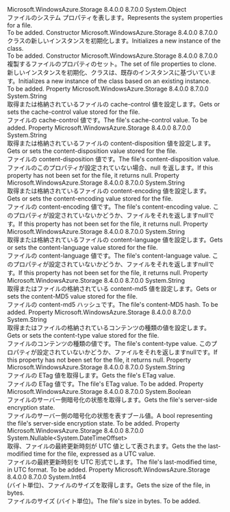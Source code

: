<Type Name="FileProperties" FullName="Microsoft.WindowsAzure.Storage.File.FileProperties">
  <TypeSignature Language="C#" Value="public sealed class FileProperties" />
  <TypeSignature Language="ILAsm" Value=".class public auto ansi sealed beforefieldinit FileProperties extends System.Object" />
  <TypeSignature Language="DocId" Value="T:Microsoft.WindowsAzure.Storage.File.FileProperties" />
  <TypeSignature Language="VB.NET" Value="Public NotInheritable Class FileProperties" />
  <TypeSignature Language="F#" Value="type FileProperties = class" />
  <AssemblyInfo>
    <AssemblyName>Microsoft.WindowsAzure.Storage</AssemblyName>
    <AssemblyVersion>8.4.0.0</AssemblyVersion>
    <AssemblyVersion>8.7.0.0</AssemblyVersion>
  </AssemblyInfo>
  <Base>
    <BaseTypeName>System.Object</BaseTypeName>
  </Base>
  <Interfaces />
  <Docs>
    <summary>
            <span data-ttu-id="30226-101">ファイルのシステム プロパティを表します。</span><span class="sxs-lookup"><span data-stu-id="30226-101">Represents the system properties for a file.</span></span>
            </summary>
    <remarks>To be added.</remarks>
  </Docs>
  <Members>
    <Member MemberName=".ctor">
      <MemberSignature Language="C#" Value="public FileProperties ();" />
      <MemberSignature Language="ILAsm" Value=".method public hidebysig specialname rtspecialname instance void .ctor() cil managed" />
      <MemberSignature Language="DocId" Value="M:Microsoft.WindowsAzure.Storage.File.FileProperties.#ctor" />
      <MemberSignature Language="VB.NET" Value="Public Sub New ()" />
      <MemberType>Constructor</MemberType>
      <AssemblyInfo>
        <AssemblyName>Microsoft.WindowsAzure.Storage</AssemblyName>
        <AssemblyVersion>8.4.0.0</AssemblyVersion>
        <AssemblyVersion>8.7.0.0</AssemblyVersion>
      </AssemblyInfo>
      <Parameters />
      <Docs>
        <summary>
            <span data-ttu-id="30226-102"><see cref="T:Microsoft.WindowsAzure.Storage.File.FileProperties" /> クラスの新しいインスタンスを初期化します。</span><span class="sxs-lookup"><span data-stu-id="30226-102">Initializes a new instance of the <see cref="T:Microsoft.WindowsAzure.Storage.File.FileProperties" /> class.</span></span>
            </summary>
        <remarks>To be added.</remarks>
      </Docs>
    </Member>
    <Member MemberName=".ctor">
      <MemberSignature Language="C#" Value="public FileProperties (Microsoft.WindowsAzure.Storage.File.FileProperties other);" />
      <MemberSignature Language="ILAsm" Value=".method public hidebysig specialname rtspecialname instance void .ctor(class Microsoft.WindowsAzure.Storage.File.FileProperties other) cil managed" />
      <MemberSignature Language="DocId" Value="M:Microsoft.WindowsAzure.Storage.File.FileProperties.#ctor(Microsoft.WindowsAzure.Storage.File.FileProperties)" />
      <MemberSignature Language="VB.NET" Value="Public Sub New (other As FileProperties)" />
      <MemberSignature Language="F#" Value="new Microsoft.WindowsAzure.Storage.File.FileProperties : Microsoft.WindowsAzure.Storage.File.FileProperties -&gt; Microsoft.WindowsAzure.Storage.File.FileProperties" Usage="new Microsoft.WindowsAzure.Storage.File.FileProperties other" />
      <MemberType>Constructor</MemberType>
      <AssemblyInfo>
        <AssemblyName>Microsoft.WindowsAzure.Storage</AssemblyName>
        <AssemblyVersion>8.4.0.0</AssemblyVersion>
        <AssemblyVersion>8.7.0.0</AssemblyVersion>
      </AssemblyInfo>
      <Parameters>
        <Parameter Name="other" Type="Microsoft.WindowsAzure.Storage.File.FileProperties" />
      </Parameters>
      <Docs>
        <param name="other"><span data-ttu-id="30226-103">複製するファイルのプロパティのセット。</span><span class="sxs-lookup"><span data-stu-id="30226-103">The set of file properties to clone.</span></span></param>
        <summary>
            <span data-ttu-id="30226-104">新しいインスタンスを初期化、<see cref="T:Microsoft.WindowsAzure.Storage.File.FileProperties" />クラスは、既存のインスタンスに基づいています。</span><span class="sxs-lookup"><span data-stu-id="30226-104">Initializes a new instance of the <see cref="T:Microsoft.WindowsAzure.Storage.File.FileProperties" /> class based on an existing instance.</span></span>
            </summary>
        <remarks>To be added.</remarks>
      </Docs>
    </Member>
    <Member MemberName="CacheControl">
      <MemberSignature Language="C#" Value="public string CacheControl { get; set; }" />
      <MemberSignature Language="ILAsm" Value=".property instance string CacheControl" />
      <MemberSignature Language="DocId" Value="P:Microsoft.WindowsAzure.Storage.File.FileProperties.CacheControl" />
      <MemberSignature Language="VB.NET" Value="Public Property CacheControl As String" />
      <MemberSignature Language="F#" Value="member this.CacheControl : string with get, set" Usage="Microsoft.WindowsAzure.Storage.File.FileProperties.CacheControl" />
      <MemberType>Property</MemberType>
      <AssemblyInfo>
        <AssemblyName>Microsoft.WindowsAzure.Storage</AssemblyName>
        <AssemblyVersion>8.4.0.0</AssemblyVersion>
        <AssemblyVersion>8.7.0.0</AssemblyVersion>
      </AssemblyInfo>
      <ReturnValue>
        <ReturnType>System.String</ReturnType>
      </ReturnValue>
      <Docs>
        <summary>
            <span data-ttu-id="30226-105">取得または格納されているファイルの cache-control 値を設定します。</span><span class="sxs-lookup"><span data-stu-id="30226-105">Gets or sets the cache-control value stored for the file.</span></span>
            </summary>
        <value><span data-ttu-id="30226-106">ファイルの cache-control 値です。</span><span class="sxs-lookup"><span data-stu-id="30226-106">The file's cache-control value.</span></span></value>
        <remarks>To be added.</remarks>
      </Docs>
    </Member>
    <Member MemberName="ContentDisposition">
      <MemberSignature Language="C#" Value="public string ContentDisposition { get; set; }" />
      <MemberSignature Language="ILAsm" Value=".property instance string ContentDisposition" />
      <MemberSignature Language="DocId" Value="P:Microsoft.WindowsAzure.Storage.File.FileProperties.ContentDisposition" />
      <MemberSignature Language="VB.NET" Value="Public Property ContentDisposition As String" />
      <MemberSignature Language="F#" Value="member this.ContentDisposition : string with get, set" Usage="Microsoft.WindowsAzure.Storage.File.FileProperties.ContentDisposition" />
      <MemberType>Property</MemberType>
      <AssemblyInfo>
        <AssemblyName>Microsoft.WindowsAzure.Storage</AssemblyName>
        <AssemblyVersion>8.4.0.0</AssemblyVersion>
        <AssemblyVersion>8.7.0.0</AssemblyVersion>
      </AssemblyInfo>
      <ReturnValue>
        <ReturnType>System.String</ReturnType>
      </ReturnValue>
      <Docs>
        <summary>
            <span data-ttu-id="30226-107">取得または格納されているファイルの content-disposition 値を設定します。</span><span class="sxs-lookup"><span data-stu-id="30226-107">Gets or sets the content-disposition value stored for the file.</span></span>
            </summary>
        <value><span data-ttu-id="30226-108">ファイルの content-disposition 値です。</span><span class="sxs-lookup"><span data-stu-id="30226-108">The file's content-disposition value.</span></span></value>
        <remarks>
            <span data-ttu-id="30226-109">ファイルのこのプロパティが設定されていない場合、null を返します。</span><span class="sxs-lookup"><span data-stu-id="30226-109">If this property has not been set for the file, it returns null.</span></span>
            </remarks>
      </Docs>
    </Member>
    <Member MemberName="ContentEncoding">
      <MemberSignature Language="C#" Value="public string ContentEncoding { get; set; }" />
      <MemberSignature Language="ILAsm" Value=".property instance string ContentEncoding" />
      <MemberSignature Language="DocId" Value="P:Microsoft.WindowsAzure.Storage.File.FileProperties.ContentEncoding" />
      <MemberSignature Language="VB.NET" Value="Public Property ContentEncoding As String" />
      <MemberSignature Language="F#" Value="member this.ContentEncoding : string with get, set" Usage="Microsoft.WindowsAzure.Storage.File.FileProperties.ContentEncoding" />
      <MemberType>Property</MemberType>
      <AssemblyInfo>
        <AssemblyName>Microsoft.WindowsAzure.Storage</AssemblyName>
        <AssemblyVersion>8.4.0.0</AssemblyVersion>
        <AssemblyVersion>8.7.0.0</AssemblyVersion>
      </AssemblyInfo>
      <ReturnValue>
        <ReturnType>System.String</ReturnType>
      </ReturnValue>
      <Docs>
        <summary>
            <span data-ttu-id="30226-110">取得または格納されているファイルの content-encoding 値を設定します。</span><span class="sxs-lookup"><span data-stu-id="30226-110">Gets or sets the content-encoding value stored for the file.</span></span>
            </summary>
        <value><span data-ttu-id="30226-111">ファイルの content-encoding 値です。</span><span class="sxs-lookup"><span data-stu-id="30226-111">The file's content-encoding value.</span></span></value>
        <remarks>
            <span data-ttu-id="30226-112">このプロパティが設定されていないかどうか、ファイルをそれを返します<c>null</c>です。</span><span class="sxs-lookup"><span data-stu-id="30226-112">If this property has not been set for the file, it returns <c>null</c>.</span></span>
            </remarks>
      </Docs>
    </Member>
    <Member MemberName="ContentLanguage">
      <MemberSignature Language="C#" Value="public string ContentLanguage { get; set; }" />
      <MemberSignature Language="ILAsm" Value=".property instance string ContentLanguage" />
      <MemberSignature Language="DocId" Value="P:Microsoft.WindowsAzure.Storage.File.FileProperties.ContentLanguage" />
      <MemberSignature Language="VB.NET" Value="Public Property ContentLanguage As String" />
      <MemberSignature Language="F#" Value="member this.ContentLanguage : string with get, set" Usage="Microsoft.WindowsAzure.Storage.File.FileProperties.ContentLanguage" />
      <MemberType>Property</MemberType>
      <AssemblyInfo>
        <AssemblyName>Microsoft.WindowsAzure.Storage</AssemblyName>
        <AssemblyVersion>8.4.0.0</AssemblyVersion>
        <AssemblyVersion>8.7.0.0</AssemblyVersion>
      </AssemblyInfo>
      <ReturnValue>
        <ReturnType>System.String</ReturnType>
      </ReturnValue>
      <Docs>
        <summary>
            <span data-ttu-id="30226-113">取得または格納されているファイルの content-language 値を設定します。</span><span class="sxs-lookup"><span data-stu-id="30226-113">Gets or sets the content-language value stored for the file.</span></span>
            </summary>
        <value><span data-ttu-id="30226-114">ファイルの content-language 値です。</span><span class="sxs-lookup"><span data-stu-id="30226-114">The file's content-language value.</span></span></value>
        <remarks>
            <span data-ttu-id="30226-115">このプロパティが設定されていないかどうか、ファイルをそれを返します<c>null</c>です。</span><span class="sxs-lookup"><span data-stu-id="30226-115">If this property has not been set for the file, it returns <c>null</c>.</span></span>
            </remarks>
      </Docs>
    </Member>
    <Member MemberName="ContentMD5">
      <MemberSignature Language="C#" Value="public string ContentMD5 { get; set; }" />
      <MemberSignature Language="ILAsm" Value=".property instance string ContentMD5" />
      <MemberSignature Language="DocId" Value="P:Microsoft.WindowsAzure.Storage.File.FileProperties.ContentMD5" />
      <MemberSignature Language="VB.NET" Value="Public Property ContentMD5 As String" />
      <MemberSignature Language="F#" Value="member this.ContentMD5 : string with get, set" Usage="Microsoft.WindowsAzure.Storage.File.FileProperties.ContentMD5" />
      <MemberType>Property</MemberType>
      <AssemblyInfo>
        <AssemblyName>Microsoft.WindowsAzure.Storage</AssemblyName>
        <AssemblyVersion>8.4.0.0</AssemblyVersion>
        <AssemblyVersion>8.7.0.0</AssemblyVersion>
      </AssemblyInfo>
      <ReturnValue>
        <ReturnType>System.String</ReturnType>
      </ReturnValue>
      <Docs>
        <summary>
            <span data-ttu-id="30226-116">取得またはファイルの格納されている content-md5 値を設定します。</span><span class="sxs-lookup"><span data-stu-id="30226-116">Gets or sets the content-MD5 value stored for the file.</span></span>
            </summary>
        <value><span data-ttu-id="30226-117">ファイルの content-md5 ハッシュです。</span><span class="sxs-lookup"><span data-stu-id="30226-117">The file's content-MD5 hash.</span></span></value>
        <remarks>To be added.</remarks>
      </Docs>
    </Member>
    <Member MemberName="ContentType">
      <MemberSignature Language="C#" Value="public string ContentType { get; set; }" />
      <MemberSignature Language="ILAsm" Value=".property instance string ContentType" />
      <MemberSignature Language="DocId" Value="P:Microsoft.WindowsAzure.Storage.File.FileProperties.ContentType" />
      <MemberSignature Language="VB.NET" Value="Public Property ContentType As String" />
      <MemberSignature Language="F#" Value="member this.ContentType : string with get, set" Usage="Microsoft.WindowsAzure.Storage.File.FileProperties.ContentType" />
      <MemberType>Property</MemberType>
      <AssemblyInfo>
        <AssemblyName>Microsoft.WindowsAzure.Storage</AssemblyName>
        <AssemblyVersion>8.4.0.0</AssemblyVersion>
        <AssemblyVersion>8.7.0.0</AssemblyVersion>
      </AssemblyInfo>
      <ReturnValue>
        <ReturnType>System.String</ReturnType>
      </ReturnValue>
      <Docs>
        <summary>
            <span data-ttu-id="30226-118">取得またはファイルの格納されているコンテンツの種類の値を設定します。</span><span class="sxs-lookup"><span data-stu-id="30226-118">Gets or sets the content-type value stored for the file.</span></span>
            </summary>
        <value><span data-ttu-id="30226-119">ファイルのコンテンツの種類の値です。</span><span class="sxs-lookup"><span data-stu-id="30226-119">The file's content-type value.</span></span></value>
        <remarks>
            <span data-ttu-id="30226-120">このプロパティが設定されていないかどうか、ファイルをそれを返します<c>null</c>です。</span><span class="sxs-lookup"><span data-stu-id="30226-120">If this property has not been set for the file, it returns <c>null</c>.</span></span>
            </remarks>
      </Docs>
    </Member>
    <Member MemberName="ETag">
      <MemberSignature Language="C#" Value="public string ETag { get; }" />
      <MemberSignature Language="ILAsm" Value=".property instance string ETag" />
      <MemberSignature Language="DocId" Value="P:Microsoft.WindowsAzure.Storage.File.FileProperties.ETag" />
      <MemberSignature Language="VB.NET" Value="Public ReadOnly Property ETag As String" />
      <MemberSignature Language="F#" Value="member this.ETag : string" Usage="Microsoft.WindowsAzure.Storage.File.FileProperties.ETag" />
      <MemberType>Property</MemberType>
      <AssemblyInfo>
        <AssemblyName>Microsoft.WindowsAzure.Storage</AssemblyName>
        <AssemblyVersion>8.4.0.0</AssemblyVersion>
        <AssemblyVersion>8.7.0.0</AssemblyVersion>
      </AssemblyInfo>
      <ReturnValue>
        <ReturnType>System.String</ReturnType>
      </ReturnValue>
      <Docs>
        <summary>
            <span data-ttu-id="30226-121">ファイルの ETag 値を取得します。</span><span class="sxs-lookup"><span data-stu-id="30226-121">Gets the file's ETag value.</span></span>
            </summary>
        <value><span data-ttu-id="30226-122">ファイルの ETag 値です。</span><span class="sxs-lookup"><span data-stu-id="30226-122">The file's ETag value.</span></span></value>
        <remarks>To be added.</remarks>
      </Docs>
    </Member>
    <Member MemberName="IsServerEncrypted">
      <MemberSignature Language="C#" Value="public bool IsServerEncrypted { get; }" />
      <MemberSignature Language="ILAsm" Value=".property instance bool IsServerEncrypted" />
      <MemberSignature Language="DocId" Value="P:Microsoft.WindowsAzure.Storage.File.FileProperties.IsServerEncrypted" />
      <MemberSignature Language="VB.NET" Value="Public ReadOnly Property IsServerEncrypted As Boolean" />
      <MemberSignature Language="F#" Value="member this.IsServerEncrypted : bool" Usage="Microsoft.WindowsAzure.Storage.File.FileProperties.IsServerEncrypted" />
      <MemberType>Property</MemberType>
      <AssemblyInfo>
        <AssemblyName>Microsoft.WindowsAzure.Storage</AssemblyName>
        <AssemblyVersion>8.4.0.0</AssemblyVersion>
        <AssemblyVersion>8.7.0.0</AssemblyVersion>
      </AssemblyInfo>
      <ReturnValue>
        <ReturnType>System.Boolean</ReturnType>
      </ReturnValue>
      <Docs>
        <summary>
            <span data-ttu-id="30226-123">ファイルのサーバー側暗号化の状態を取得します。</span><span class="sxs-lookup"><span data-stu-id="30226-123">Gets the file's server-side encryption state.</span></span>
            </summary>
        <value><span data-ttu-id="30226-124">ファイルのサーバー側の暗号化の状態を表すブール値。</span><span class="sxs-lookup"><span data-stu-id="30226-124">A bool representing the file's server-side encryption state.</span></span></value>
        <remarks>To be added.</remarks>
      </Docs>
    </Member>
    <Member MemberName="LastModified">
      <MemberSignature Language="C#" Value="public Nullable&lt;DateTimeOffset&gt; LastModified { get; }" />
      <MemberSignature Language="ILAsm" Value=".property instance valuetype System.Nullable`1&lt;valuetype System.DateTimeOffset&gt; LastModified" />
      <MemberSignature Language="DocId" Value="P:Microsoft.WindowsAzure.Storage.File.FileProperties.LastModified" />
      <MemberSignature Language="VB.NET" Value="Public ReadOnly Property LastModified As Nullable(Of DateTimeOffset)" />
      <MemberSignature Language="F#" Value="member this.LastModified : Nullable&lt;DateTimeOffset&gt;" Usage="Microsoft.WindowsAzure.Storage.File.FileProperties.LastModified" />
      <MemberType>Property</MemberType>
      <AssemblyInfo>
        <AssemblyName>Microsoft.WindowsAzure.Storage</AssemblyName>
        <AssemblyVersion>8.4.0.0</AssemblyVersion>
        <AssemblyVersion>8.7.0.0</AssemblyVersion>
      </AssemblyInfo>
      <ReturnValue>
        <ReturnType>System.Nullable&lt;System.DateTimeOffset&gt;</ReturnType>
      </ReturnValue>
      <Docs>
        <summary>
            <span data-ttu-id="30226-125">取得、ファイルの最終更新時刻が UTC 値として表されます。</span><span class="sxs-lookup"><span data-stu-id="30226-125">Gets the the last-modified time for the file, expressed as a UTC value.</span></span>
            </summary>
        <value><span data-ttu-id="30226-126">ファイルの最終更新時刻を UTC 形式でします。</span><span class="sxs-lookup"><span data-stu-id="30226-126">The file's last-modified time, in UTC format.</span></span></value>
        <remarks>To be added.</remarks>
      </Docs>
    </Member>
    <Member MemberName="Length">
      <MemberSignature Language="C#" Value="public long Length { get; }" />
      <MemberSignature Language="ILAsm" Value=".property instance int64 Length" />
      <MemberSignature Language="DocId" Value="P:Microsoft.WindowsAzure.Storage.File.FileProperties.Length" />
      <MemberSignature Language="VB.NET" Value="Public ReadOnly Property Length As Long" />
      <MemberSignature Language="F#" Value="member this.Length : int64" Usage="Microsoft.WindowsAzure.Storage.File.FileProperties.Length" />
      <MemberType>Property</MemberType>
      <AssemblyInfo>
        <AssemblyName>Microsoft.WindowsAzure.Storage</AssemblyName>
        <AssemblyVersion>8.4.0.0</AssemblyVersion>
        <AssemblyVersion>8.7.0.0</AssemblyVersion>
      </AssemblyInfo>
      <ReturnValue>
        <ReturnType>System.Int64</ReturnType>
      </ReturnValue>
      <Docs>
        <summary>
            <span data-ttu-id="30226-127">(バイト単位)、ファイルのサイズを取得します。</span><span class="sxs-lookup"><span data-stu-id="30226-127">Gets the size of the file, in bytes.</span></span>
            </summary>
        <value><span data-ttu-id="30226-128">ファイルのサイズ (バイト単位)。</span><span class="sxs-lookup"><span data-stu-id="30226-128">The file's size in bytes.</span></span></value>
        <remarks>To be added.</remarks>
      </Docs>
    </Member>
  </Members>
</Type>